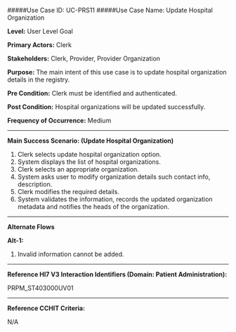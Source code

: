 #####Use Case ID: UC-PRS11
#####Use Case Name: Update Hospital Organization

**Level:**                     User Level Goal

**Primary Actors:**            Clerk 

**Stakeholders:**              Clerk, Provider, Provider Organization

**Purpose:**                   The main intent of this use case is to update hospital organization details in the registry.

**Pre Condition:**             Clerk must be identified and authenticated. 

**Post Condition:**            Hospital organizations will be updated successfully.

**Frequency of Occurrence:**   Medium
__________________________________________________________
**Main Success Scenario: (Update Hospital Organization)**

1. Clerk selects update hospital organization option.
2. System displays the list of hospital organizations.
3. Clerk selects an appropriate organization.
4. System asks user to modify organization details such contact info, description.
5. Clerk modifies the required details.
6. System validates the information, records the updated organization metadata and notifies the heads of the organization.


_______________________________________________________________________________
**Alternate Flows** 

**Alt-1:**

1. Invalid information cannot be added.

________________________________________________________________________
**Reference Hl7 V3 Interaction Identifiers (Domain: Patient Administration):**

PRPM_ST403000UV01
_______________________________________________________________
**Reference CCHIT Criteria:**

N/A
